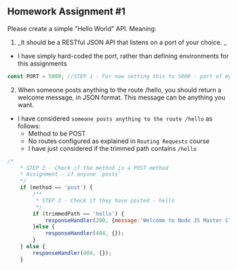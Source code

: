 ## Homework Assignment #1

Please create a simple "Hello World" API. Meaning:

1. _It should be a RESTful JSON API that listens on a port of your choice. _
- I have simply hard-coded the port, rather than defining environments for this assignments

```js
const PORT = 5000; //STEP 1 - For now setting this to 5000 - port of my choice
```

2. When someone posts anything to the route /hello, you should return a welcome message, in JSON format. This message can be anything you want.
- I have considered `someone posts anything to the route /hello` as follows:
    - Method to be POST
    - No routes configured as explained in `Routing Requests` course
    - I have just considered if the trimmed path contains `/hello`

```js
/*
    * STEP 2 - Check if the method is a POST method
    * Assignment - if anyone `posts`
    */
    if (method == 'post') {
        /**
         * STEP 3 - Check if they have posted - hello
         */
        if (trimmedPath == 'hello') {
            responseHandler(200, {message:'Welcome to Node JS Master Class'});
        }else {
            responseHandler(404, {});
        }
    } else {
        responseHandler(404, {});
    }
```